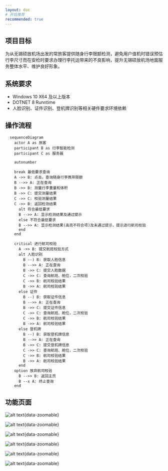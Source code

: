 ```yaml
---
layout: doc
# 开启推荐
recommended: true
---
```


## 项目目标 ##

为从无锡硕放机场出发的常旅客提供随身行李限额检测，避免用户值机时错误预估行李尺寸而在安检时要求办理行李托运带来的不良影响，提升无锡硕放机场地面服务整体水平、维护良好形象。

## 系统要求 ##

- Windows 10 X64 及以上版本
- DOTNET 8 Runntime
- 人脸识别、证件识别、登机牌识别等相关硬件要求环境依赖

## 操作流程 ##

```mermaid
  sequenceDiagram
    actor A as 旅客
    participant B as 行李智能检测
    participant C as 服务器

    autonumber

    break 最低要求查询
    A ->> B: 点击，查询随身行李携带限额
    B -->> A: 正在查询
    B ->> B: 测量行李重量和体积
    B ->> C: 提交测量结果
    C ->> C: 校验测量结果
    C ->> B: 返回检测结果
      alt 符合最低要求
      B -->> A: 显示检测结果及通过提示
      else 不符合最低要求
      B -->> A: 显示检测结果(高亮不符合项)及未通过提示，提示进行航司校验
      end
    end
    
    critical 进行航司校验
      A ->> B: 提交航班校验方式
      alt 人脸识别
        B --) B: 获取人脸信息
        B -->> A: 正在查询
        B ->> C: 提交人脸数据
        C ->> C: 查询航班、舱位，二次校验
        C ->> B: 航司校验结果
        B ->> A: 航司校验结果
      else 证件
        B --) B: 获取证件信息
        B -->> A: 正在查询
        B ->> C: 提交证件信息
        C ->> C: 查询航班、舱位，二次校验
        C ->> B: 航司校验结果
        B ->> A: 航司校验结果
      else 登机牌
        B --) B: 获取登机牌信息
        B -->> A: 正在查询
        B ->> C: 提交登机牌信息
        C ->> C: 查询航班、舱位，二次校验
        C ->> B: 航司校验结果
        B ->> A: 航司校验结果
      end
    option 放弃航司校验
      B -->> B: 返回主页
      B --x A: 终止查询
    end
```


## 功能页面 ##

<div class="grid grid-cols-3 gap-4">

![alt text](/images/cmono-QQ截图20240507130931.png){data-zoomable}

![alt text](/images/cmono-QQ截图20240507130451.png){data-zoomable}

![alt text](/images/cmono-QQ截图20240507130942.png){data-zoomable}

![alt text](/images/cmono-QQ截图20240507130513.png){data-zoomable}

![alt text](/images/cmono-QQ截图20240507131119.png){data-zoomable}

![alt text](/images/cmono-QQ截图20240507130528.png){data-zoomable}

</div>
